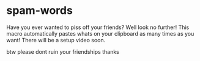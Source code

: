 # spam-words
Have you ever wanted to piss off your friends? Well look no further! 
This macro automatically pastes whats on your clipboard as many times as you want! 
There will be a setup video soon.

btw please dont ruin your friendships thanks
